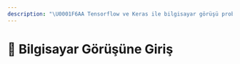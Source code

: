 ```yaml
---
description: "\U0001F6AA Tensorflow ve Keras ile bilgisayar görüşü problemlerini çözmeye giriş"
---
```


# 🚪 Bilgisayar Görüşüne Giriş

